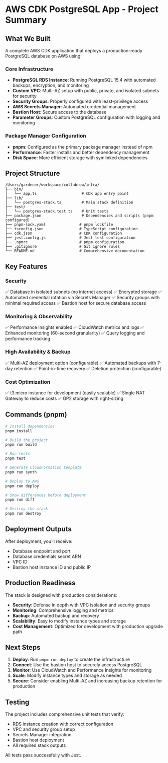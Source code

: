 # AWS CDK PostgreSQL App - Project Summary

## What We Built

A complete AWS CDK application that deploys a production-ready PostgreSQL database on AWS using:

### Core Infrastructure
- **PostgreSQL RDS Instance**: Running PostgreSQL 15.4 with automated backups, encryption, and monitoring
- **Custom VPC**: Multi-AZ setup with public, private, and isolated subnets for security
- **Security Groups**: Properly configured with least-privilege access
- **AWS Secrets Manager**: Automated credential management
- **Bastion Host**: Secure access to the database
- **Parameter Groups**: Custom PostgreSQL configuration with logging and monitoring

### Package Manager Configuration
- **pnpm**: Configured as the primary package manager instead of npm
- **Performance**: Faster installs and better dependency management
- **Disk Space**: More efficient storage with symlinked dependencies

## Project Structure

```
/Users/gardener/workspace/collabrow/infra/
├── bin/
│   └── app.ts                    # CDK app entry point
├── lib/
│   └── postgres-stack.ts         # Main stack definition
├── test/
│   └── postgres-stack.test.ts    # Unit tests
├── package.json                  # Dependencies and scripts (pnpm configured)
├── pnpm-lock.yaml               # pnpm lockfile
├── tsconfig.json                # TypeScript configuration
├── cdk.json                     # CDK configuration
├── jest.config.js               # Jest test configuration
├── .npmrc                       # pnpm configuration
├── .gitignore                   # Git ignore rules
└── README.md                    # Comprehensive documentation
```

## Key Features

### Security
✅ Database in isolated subnets (no internet access)
✅ Encrypted storage
✅ Automated credential rotation via Secrets Manager
✅ Security groups with minimal required access
✅ Bastion host for secure database access

### Monitoring & Observability
✅ Performance Insights enabled
✅ CloudWatch metrics and logs
✅ Enhanced monitoring (60-second granularity)
✅ Query logging and performance tracking

### High Availability & Backup
✅ Multi-AZ deployment option (configurable)
✅ Automated backups with 7-day retention
✅ Point-in-time recovery
✅ Deletion protection (configurable)

### Cost Optimization
✅ t3.micro instance for development (easily scalable)
✅ Single NAT Gateway to reduce costs
✅ GP2 storage with right-sizing

## Commands (pnpm)

```bash
# Install dependencies
pnpm install

# Build the project
pnpm run build

# Run tests
pnpm test

# Generate CloudFormation template
pnpm run synth

# Deploy to AWS
pnpm run deploy

# Show differences before deployment
pnpm run diff

# Destroy the stack
pnpm run destroy
```

## Deployment Outputs

After deployment, you'll receive:
- Database endpoint and port
- Database credentials secret ARN
- VPC ID
- Bastion host instance ID and public IP

## Production Readiness

The stack is designed with production considerations:
- **Security**: Defense in depth with VPC isolation and security groups
- **Monitoring**: Comprehensive logging and metrics
- **Backup**: Automated backup and recovery
- **Scalability**: Easy to modify instance types and storage
- **Cost Management**: Optimized for development with production upgrade path

## Next Steps

1. **Deploy**: Run `pnpm run deploy` to create the infrastructure
2. **Connect**: Use the bastion host to securely access PostgreSQL
3. **Monitor**: Use CloudWatch and Performance Insights for monitoring
4. **Scale**: Modify instance types and storage as needed
5. **Secure**: Consider enabling Multi-AZ and increasing backup retention for production

## Testing

The project includes comprehensive unit tests that verify:
- RDS instance creation with correct configuration
- VPC and security group setup
- Secrets Manager integration
- Bastion host deployment
- All required stack outputs

All tests pass successfully with Jest.
